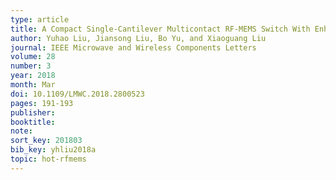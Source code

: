 ```yaml
---
type: article
title: A Compact Single-Cantilever Multicontact RF-MEMS Switch With Enhanced Reliability
author: Yuhao Liu, Jiansong Liu, Bo Yu, and Xiaoguang Liu
journal: IEEE Microwave and Wireless Components Letters
volume: 28
number: 3
year: 2018
month: Mar
doi: 10.1109/LMWC.2018.2800523
pages: 191-193
publisher:
booktitle:
note:
sort_key: 201803
bib_key: yhliu2018a
topic: hot-rfmems
---
```

